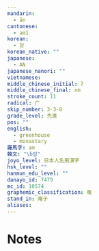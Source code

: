 ```yaml
---
mandarin:
  - ān
cantonese:
  - am1
korean:
  - 암
korean_native: ""
japanese:
  - AN
japanese_nanori: ""
vietnamese:
middle_chinese_initial: ʔ
middle_chinese_final: ʌm
stroke_count: 11
radical: 广
skip_number: 3-3-8
grade_level: 先進
pos: ""
english:
  - greenhouse
  - monastary
羅馬字: am
韓文: "\b암"
joyo_level: 日本人名用漢字
hsk_level: ""
hanmun_edu_level: ""
danayo_id: 7479
mc_id: 10574
graphemic_classification: 奄
stand_in: 庵子
aliases:
---
```


# Notes
